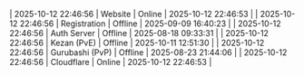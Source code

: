 | 2025-10-12 22:46:56 | Website | Online | 2025-10-12 22:46:53 |
| 2025-10-12 22:46:56 | Registration | Offline | 2025-09-09 16:40:23 |
| 2025-10-12 22:46:56 | Auth Server | Offline | 2025-08-18 09:33:31 |
| 2025-10-12 22:46:56 | Kezan (PvE) | Offline | 2025-10-11 12:51:30 |
| 2025-10-12 22:46:56 | Gurubashi (PvP) | Offline | 2025-08-23 21:44:06 |
| 2025-10-12 22:46:56 | Cloudflare | Online | 2025-10-12 22:46:53 |
